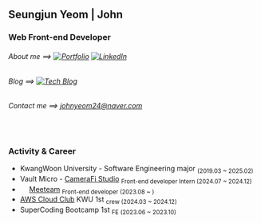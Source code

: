 ## Seungjun Yeom | John 

### Web Front-end Developer


###### About me ⟹ [![Portfolio](https://img.shields.io/badge/Portfolio-ffffff.svg?logo=Notion&logoColor=black)](https://yeom99.notion.site/430caffabf234f8b8babd3776ffbdd98?pvs=4/) [![LinkedIn](https://img.shields.io/badge/LinkedIn-0A66C2.svg?logo=LinkedIn&logoColor=white)](https://www.linkedin.com/in/seung-jun-yeom-a65876281/)  


###### Blog ⟹ [![Tech Blog](https://img.shields.io/badge/Blog-5777FC.svg?logo=Tistory&logoColor=white)](https://yeomyeom.tistory.com/)
###### Contact me ⟹ johnyeom24@naver.com

<br />

### Activity & Career 
- KwangWoon University - Software Engineering major <sub>(2019.03 ~ 2025.02)</sub>
- Vault Micro - <a href="https://studio.camerafi.com/ko/about">CameraFi Studio</a> <sub>Front-end developer Intern (2024.07 ~ 2024.12)</sub>
- <img style="width: 1em;" src="https://www.meeteam.co.kr/favicon.ico"/> <a href="https://meeteam.co.kr">Meeteam</a> <sub>Front-end developer (2023.08 ~ )</sub> 
- <a href="https://aws.amazon.com/ko/developer/community/students/cloudclubs/?community-captains-all.sort-by=item.additionalFields.sortPosition&community-captains-all.sort-order=asc&awsf.filter-location=*all&awsf.filter-year=*all">AWS Cloud Club</a> KWU 1st <sub>crew (2024.03 ~ 2024.12)</sub>
- SuperCoding Bootcamp 1st <sub>FE (2023.06 ~ 2023.10)</sub> 



<!--[![Hits](https://hits.seeyoufarm.com/api/count/incr/badge.svg?url=https%3A%2F%2Fgithub.com%2Fprgmr99&count_bg=%2393D4D5&title_bg=%23555555&icon=&icon_color=%23E7E7E7&title=hits&edge_flat=false)](https://hits.seeyoufarm.com)-->
